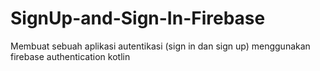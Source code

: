 # SignUp-and-Sign-In-Firebase
Membuat sebuah aplikasi autentikasi (sign in dan sign up) menggunakan firebase authentication kotlin
